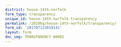 ```yaml
---
district: house-14th-norfolk
form_type: transparency
unique_id: house-14th-norfolk-transparency
permalink: /2020bq/house-14th-norfolk/transparency/
form_id: '201707123019141'
layout: form
doc_img: TRANSPARENCY-00001
---
```


